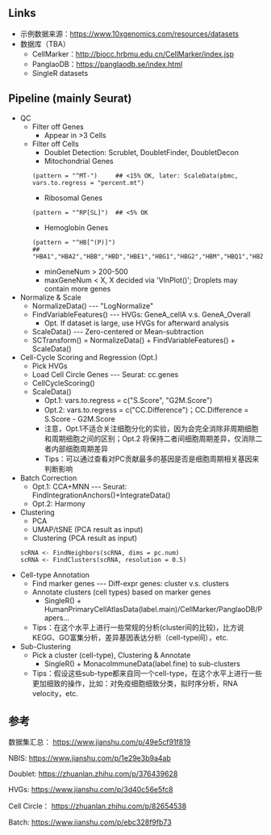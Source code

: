 


## Links
* 示例数据来源：https://www.10xgenomics.com/resources/datasets
* 数据库（TBA）
    * CellMarker：http://biocc.hrbmu.edu.cn/CellMarker/index.jsp
    * PanglaoDB：https://panglaodb.se/index.html
    * SingleR datasets


## Pipeline (mainly Seurat)
* QC
    * Filter off Genes
        * Appear in >3 Cells
    * Filter off Cells
        * Doublet Detection: Scrublet, DoubletFinder, DoubletDecon
        * Mitochondrial Genes 
        ```
        (pattern = "^MT-")     ## <15% OK, later: ScaleData(pbmc, vars.to.regress = "percent.mt")
        ```
        * Ribosomal Genes 
        ```
        (pattern = "^RP[SL]")  ## <5% OK
        ```
        * Hemoglobin Genes 
        ```
        (pattern = "^HB[^(P)]")
       ## "HBA1","HBA2","HBB","HBD","HBE1","HBG1","HBG2","HBM","HBQ1","HBZ"
       ```
        * minGeneNum > 200-500 
        * maxGeneNum < X, X decided via 'VlnPlot()'; Droplets may contain more genes
* Normalize & Scale
    * NormalizeData() --- "LogNormalize"
    * FindVariableFeatures() --- HVGs: GeneA_cellA v.s. GeneA_Overall
        * Opt. If dataset is large, use HVGs for afterward analysis
    * ScaleData() --- Zero-centered or Mean-subtraction
    * SCTransform() = NormalizeData() + FindVariableFeatures() + ScaleData()
* Cell-Cycle Scoring and Regression (Opt.)
    * Pick HVGs
    * Load Cell Circle Genes --- Seurat: cc.genes
    * CellCycleScoring()
    * ScaleData()
        * Opt.1: vars.to.regress = c("S.Score", "G2M.Score")
        * Opt.2: vars.to.regress = c("CC.Difference")；CC.Difference = S.Score - G2M.Score
        * 注意，Opt.1不适合关注细胞分化的实验，因为会完全消除非周期细胞和周期细胞之间的区别；Opt.2 将保持二者间细胞周期差异，仅消除二者内部细胞周期差异
        * Tips：可以通过查看对PC贡献最多的基因是否是细胞周期相关基因来判断影响
* Batch Correction
    * Opt.1: CCA+MNN --- Seurat: FindIntegrationAnchors()+IntegrateData()
    * Opt.2: Harmony
* Clustering
    * PCA
    * UMAP/tSNE (PCA result as input)
    * Clustering (PCA result as input)
    ```
    scRNA <- FindNeighbors(scRNA, dims = pc.num)
    scRNA <- FindClusters(scRNA, resolution = 0.5)
    ```
* Cell-type Annotation
    * Find marker genes --- Diff-expr genes: cluster v.s. clusters
    * Annotate clusters (cell types) based on marker genes
        * SingleR() + HumanPrimaryCellAtlasData(label.main)/CellMarker/PanglaoDB/Papers...
    * Tips：在这个水平上进行一些常规的分析(cluster间的比较)，比方说KEGG、GO富集分析，差异基因表达分析（cell-type间），etc.
* Sub-Clustering
    * Pick a cluster (cell-type), Clustering & Annotate
        * SingleR() + MonacoImmuneData(label.fine) to sub-clusters
    * Tips：假设这些sub-type都来自同一个cell-type，在这个水平上进行一些更加细致的操作，比如：对免疫细胞细致分类，拟时序分析，RNA velocity，etc.
    













## 参考
数据集汇总： https://www.jianshu.com/p/49e5cf91f819  

NBIS: https://www.jianshu.com/p/1e29e3b9a4ab  

Doublet: https://zhuanlan.zhihu.com/p/376439628


HVGs: https://www.jianshu.com/p/3d40c56e5fc8

Cell Circle： https://zhuanlan.zhihu.com/p/82654538   

Batch: https://www.jianshu.com/p/ebc328f9fb73   

